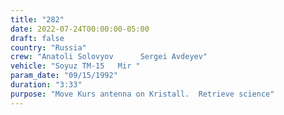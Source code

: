 ```yaml
---
title: "282"
date: 2022-07-24T00:00:00-05:00
draft: false
country: "Russia"
crew: "Anatoli Solovyov      Sergei Avdeyev"
vehicle: "Soyuz TM-15   Mir "
param_date: "09/15/1992"
duration: "3:33"
purpose: "Move Kurs antenna on Kristall.  Retrieve science"
---
```

